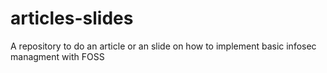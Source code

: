 # articles-slides
A repository to do an article or an slide on how to implement basic infosec managment with FOSS
